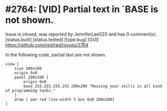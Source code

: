 
#2764: [VID] Partial text in `BASE is not shown.
================================================================================
Issue is closed, was reported by JenniferLee520 and has 0 comment(s).
[status.built] [status.tested] [type.bug] [GUI]
<https://github.com/red/red/issues/2764>

In the following code, partial text are not shown.
```Red
view [ 
    size 200x200 
    origin 0x0 
    panel 200x200 [ 
        origin 0x0 
        base 255.255.255.255 200x200 "Reusing your skills in all kind of programming tasks."
    ] 
    draw [ pen red line-width 5 box 0x0 200x200] 
]
```


